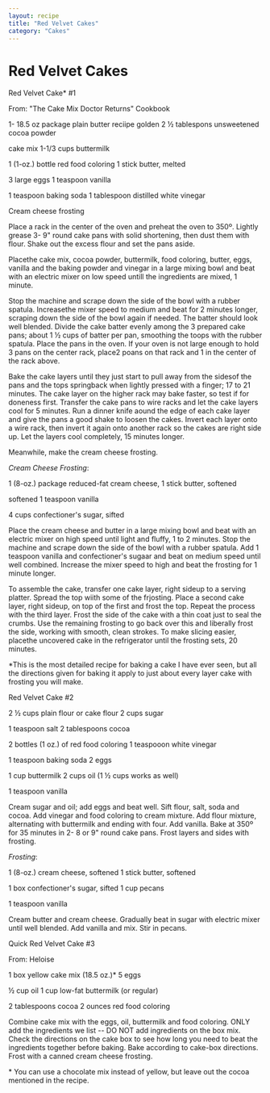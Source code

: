 ```yaml
---
layout: recipe
title: "Red Velvet Cakes"
category: "Cakes"
---
```


# Red Velvet Cakes

Red Velvet Cake\* #1

From: \"The Cake Mix Doctor Returns\" Cookbook

1- 18.5 oz package plain butter reciipe golden 2 ½ tablespons
unsweetened cocoa powder

cake mix 1-1/3 cups buttermilk

1 (1-oz.) bottle red food coloring 1 stick butter, melted

3 large eggs 1 teaspoon vanilla

1 teaspoon baking soda 1 tablespoon distilled white vinegar

Cream cheese frosting

Place a rack in the center of the oven and preheat the oven to 350º.
Lightly grease 3- 9\" round cake pans with solid shortening, then dust
them with flour. Shake out the excess flour and set the pans aside.

Placethe cake mix, cocoa powder, buttermilk, food coloring, butter,
eggs, vanilla and the baking powder and vinegar in a large mixing bowl
and beat with an electric mixer on low speed untill the ingredients are
mixed, 1 minute.

Stop the machine and scrape down the side of the bowl with a rubber
spatula. Increasethe mixer speed to medium and beat for 2 minutes
longer, scraping down the side of the bowl again if needed. The batter
should look well blended. Divide the cake batter evenly among the 3
prepared cake pans; about 1 ½ cups of batter per pan, smoothing the
toops with the rubber spatula. Place the pans in the oven. If your oven
is not large enough to hold 3 pans on the center rack, place2 poans on
that rack and 1 in the center of the rack above.

Bake the cake layers until they just start to pull away from the sidesof
the pans and the tops springback when lightly pressed with a finger; 17
to 21 minutes. The cake layer on the higher rack may bake faster, so
test if for doneness first. Transfer the cake pans to wire racks and let
the cake layers cool for 5 minutes. Run a dinner knife aound the edge of
each cake layer and give the pans a good shake to loosen the cakes.
Invert each layer onto a wire rack, then invert it again onto another
rack so the cakes are right side up. Let the layers cool completely, 15
minutes longer.

Meanwhile, make the cream cheese frosting.

*Cream Cheese Frosting*:

1 (8-oz.) package reduced-fat cream cheese, 1 stick butter, softened

softened 1 teaspoon vanilla

4 cups confectioner\'s sugar, sifted

Place the cream cheese and butter in a large mixing bowl and beat with
an electric mixer on high speed until light and fluffy, 1 to 2 minutes.
Stop the machine and scrape down the side of the bowl with a rubber
spatula. Add 1 teaspoon vanilla and confectioner\'s sugaar and beat on
medium speed until well combined. Increase the mixer speed to high and
beat the frosting for 1 minute longer.

To assemble the cake, transfer one cake layer, right sideup to a serving
platter. Spread the top wiith some of the frjosting. Place a second cake
layer, right sideup, on top of the first and frost the top. Repeat the
process with the third layer. Frost the side of the cake with a thin
coat just to seal the crumbs. Use the remaining frosting to go back over
this and liberally frost the side, working with smooth, clean strokes.
To make slicing easier, placethe uncovered cake in the refrigerator
until the frosting sets, 20 minutes.

\*This is the most detailed recipe for baking a cake I have ever seen,
but all the directions given for baking it apply to just about every
layer cake with frosting you will make.

Red Velvet Cake #2

2 ½ cups plain flour or cake flour 2 cups sugar

1 teaspoon salt 2 tablespoons cocoa

2 bottles (1 oz.) of red food coloring 1 teaspooon white vinegar

1 teaspoon baking soda 2 eggs

1 cup buttermilk 2 cups oil (1 ½ cups works as well)

1 teaspoon vanilla

Cream sugar and oil; add eggs and beat well. Sift flour, salt, soda and
cocoa. Add vinegar and food coloring to cream mixture. Add flour
mixture, alternating with buttermilk and ending with four. Add vanilla.
Bake at 350º for 35 minutes in 2- 8 or 9\" round cake pans. Frost layers
and sides with frosting.

*Frosting*:

1 (8-oz.) cream cheese, softened 1 stick butter, softened

1 box confectioner\'s sugar, sifted 1 cup pecans

1 teaspoon vanilla

Cream butter and cream cheese. Gradually beat in sugar with electric
mixer until well blended. Add vanilla and mix. Stir in pecans.

Quick Red Velvet Cake #3

From: Heloise

1 box yellow cake mix (18.5 oz.)\* 5 eggs

½ cup oil 1 cup low-fat buttermilk (or regular)

2 tablespoons cocoa 2 ounces red food coloring

Combine cake mix with the eggs, oil, buttermilk and food coloring. ONLY
add the ingredients we list -- DO NOT add ingredients on the box mix.
Check the directions on the cake box to see how long you need to beat
the ingredients together before baking. Bake according to cake-box
directions. Frost with a canned cream cheese frosting.

\* You can use a chocolate mix instead of yellow, but leave out the
cocoa mentioned in the recipe.
